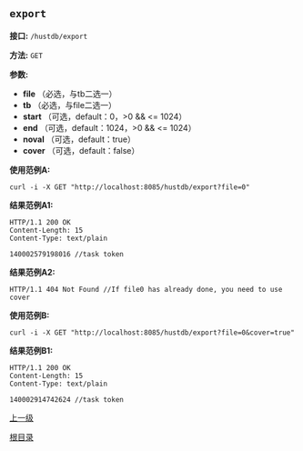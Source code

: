 `export`
----------

**接口:** `/hustdb/export`

**方法:** `GET`

**参数:** 

*  **file** （必选，与tb二选一）
*  **tb** （必选，与file二选一）  
*  **start** （可选，default：0，>0 && <= 1024）  
*  **end** （可选，default：1024，>0 && <= 1024）
*  **noval** （可选，default：true）
*  **cover** （可选，default：false）

**使用范例A:**

    curl -i -X GET "http://localhost:8085/hustdb/export?file=0"

**结果范例A1:**

	HTTP/1.1 200 OK
	Content-Length: 15
	Content-Type: text/plain

	140002579198016 //task token

**结果范例A2:**

	HTTP/1.1 404 Not Found //If file0 has already done, you need to use cover

**使用范例B:**

    curl -i -X GET "http://localhost:8085/hustdb/export?file=0&cover=true"

**结果范例B1:**

	HTTP/1.1 200 OK
	Content-Length: 15
	Content-Type: text/plain

	140002914742624 //task token

[上一级](../hustdb.md)

[根目录](../../../index.md)